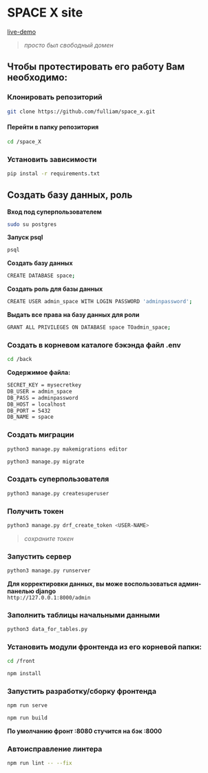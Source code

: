 # SPACE X site
[live-demo](https://jokechat.online/)
>*просто был свободный домен*
## Чтобы протестировать его работу Вам необходимо:  
### Клонировать репозиторий  
```bash
git clone https://github.com/fulliam/space_x.git
```
#### Перейти в папку репозитория  
```bash
cd /space_X
```
### Установить зависимости  
```bash
pip instal -r requirements.txt
```
## Создать базу данных, роль   
**Вход под суперпользователем**  
```bash
sudo su postgres
```
**Запуск psql**  
```bash
psql
```
**Создать базу данных**  
```bash
CREATE DATABASE space;
```
**Создать роль для базы данных**  
```bash
CREATE USER admin_space WITH LOGIN PASSWORD 'adminpassword';
```
**Выдать все права на базу данных для роли**  
```bash
GRANT ALL PRIVILEGES ON DATABASE space TOadmin_space;
```
### Создать в корневом каталоге бэкэнда файл .env  
```bash
cd /back
```
**Содержимое файла:**  
```bash
SECRET_KEY = mysecretkey
DB_USER = admin_space
DB_PASS = adminpassword
DB_HOST = localhost
DB_PORT = 5432
DB_NAME = space
```
### Создать миграции  
```bash
python3 manage.py makemigrations editor
```
```bash
python3 manage.py migrate
```
### Создать суперпользователя
```bash
python3 manage.py createsuperuser
```
### Получить токен
```bash
python3 manage.py drf_create_token <USER-NAME>
```
>*сохраните токен*
### Запустить сервер
```bash
python3 manage.py runserver
```
**Для корректировки данных, вы може воспользоваться админ-панелью django**  
`http://127.0.0.1:8000/admin`
### Заполнить таблицы начальными данными
```bash
python3 data_for_tables.py
```
### Установить модули фронтенда из его корневой папки:
```bash
cd /front
```
```bash
npm install
```
### Запустить разработку/сборку фронтенда
```bash
npm run serve
```
```bash
npm run build
```
**По умолчанию фронт :8080 стучится на бэк :8000**
### Автоисправление линтера
```bash
npm run lint -- --fix
```




